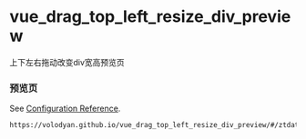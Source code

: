 # vue_drag_top_left_resize_div_preview
上下左右拖动改变div宽高预览页

### 预览页
See [Configuration Reference](https://volodyan.github.io/vue_drag_top_left_resize_div_preview/#/ztdata/Home).
```
https://volodyan.github.io/vue_drag_top_left_resize_div_preview/#/ztdata/Home
```
